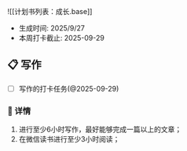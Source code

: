
![[计划书列表：成长.base]]

- 生成时间: 2025/9/27
- 本周打卡截止: 2025-09-29

## 📋 写作
- [ ] 写作的打卡任务(@2025-09-29)
### 📖 详情
1. 进行至少6小时写作，最好能够完成一篇以上的文章；
2. 在微信读书进行至少3小时阅读；

